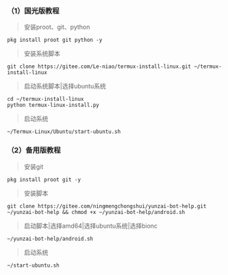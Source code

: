 ### （1）国光版教程
>安装proot、git、python
```
pkg install proot git python -y
```
>安装系统脚本
```
git clone https://gitee.com/Le-niao/termux-install-linux.git ~/termux-install-linux
```
>启动系统脚本|选择ubuntu系统
```
cd ~/termux-install-linux
python termux-linux-install.py
```
>启动系统
```
~/Termux-Linux/Ubuntu/start-ubuntu.sh
```
### （2）备用版教程
>安装git
```
pkg install proot git -y
```
>安装脚本
```
git clone https://gitee.com/ningmengchongshui/yunzai-bot-help.git  ~/yunzai-bot-help && chmod +x ~/yunzai-bot-help/android.sh
```
>启动脚本|选择amd64|选择ubuntu系统|选择bionc
```
~/yunzai-bot-help/android.sh
```
>启动系统
```
~/start-ubuntu.sh
```
